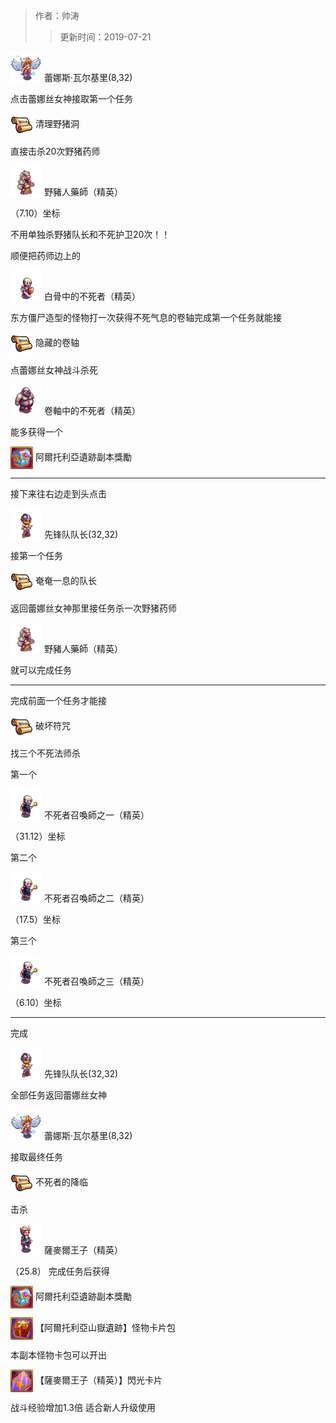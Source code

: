 > 作者：帅涛
>> 更新时间：2019-07-21


<a href="http://helper/npc/20327159"><img src="/empire/image/monster/8210.png" width="50" height="50" style="vertical-align: text-bottom;" /></a> <span>蕾娜斯·瓦尔基里(8,32)</span><br/>

点击蕾娜丝女神接取第一个任务


<a href="http://helper/task/54921"><img src="/empire/image/task/task.png" width="36" height="36" style="vertical-align: middle;" /></a> <span>清理野猪洞</span><br/>

直接击杀20次野猪药师


<a href="http://helper/monster/49244"><img src="/empire/image/monster/5074.png" width="50" height="50" style="vertical-align: text-bottom;" /></a> <span>野豬人藥師（精英）</span><br/>

（7.10）坐标

不用单独杀野猪队长和不死护卫20次！！

顺便把药师边上的


<a href="http://helper/monster/49222"><img src="/empire/image/monster/5005.png" width="50" height="50" style="vertical-align: text-bottom;" /></a> <span>白骨中的不死者（精英）</span><br/>

东方僵尸造型的怪物打一次获得不死气息的卷轴完成第一个任务就能接


<a href="http://helper/task/54964"><img src="/empire/image/task/task.png" width="36" height="36" style="vertical-align: middle;" /></a> <span>隐藏的卷轴</span><br/>

点蕾娜丝女神战斗杀死


<a href="http://helper/monster/49243"><img src="/empire/image/monster/5057.png" width="50" height="50" style="vertical-align: text-bottom;" /></a> <span>卷軸中的不死者（精英）</span><br/>

能多获得一个


<a href="http://helper/item/29181"><img src="/empire/image/item/198_4.png" width="36" height="36" style="vertical-align: middle;" /></a> <span>阿爾托利亞遺跡副本獎勵</span><br/>

------

接下来往右边走到头点击


<a href="http://helper/npc/20327156"><img src="/empire/image/monster/8207.png" width="50" height="50" style="vertical-align: text-bottom;" /></a> <span>先锋队队长(32,32)</span><br/>

接第一个任务


<a href="http://helper/task/54923"><img src="/empire/image/task/task.png" width="36" height="36" style="vertical-align: middle;" /></a> <span>奄奄一息的队长</span><br/>

返回蕾娜丝女神那里接任务杀一次野猪药师


<a href="http://helper/monster/49244"><img src="/empire/image/monster/5074.png" width="50" height="50" style="vertical-align: text-bottom;" /></a> <span>野豬人藥師（精英）</span><br/>

就可以完成任务

------

完成前面一个任务才能接


<a href="http://helper/task/54920"><img src="/empire/image/task/task.png" width="36" height="36" style="vertical-align: middle;" /></a> <span>破坏符咒</span><br/>

找三个不死法师杀

第一个


<a href="http://helper/monster/49245"><img src="/empire/image/monster/5071.png" width="50" height="50" style="vertical-align: text-bottom;" /></a> <span>不死者召喚師之一（精英）</span><br/>

（31.12）坐标

第二个


<a href="http://helper/monster/49240"><img src="/empire/image/monster/5071.png" width="50" height="50" style="vertical-align: text-bottom;" /></a> <span>不死者召喚師之二（精英）</span><br/>

（17.5）坐标

第三个


<a href="http://helper/monster/49241"><img src="/empire/image/monster/5071.png" width="50" height="50" style="vertical-align: text-bottom;" /></a> <span>不死者召喚師之三（精英）</span><br/>

（6.10）坐标

------

完成


<a href="http://helper/npc/20327156"><img src="/empire/image/monster/8207.png" width="50" height="50" style="vertical-align: text-bottom;" /></a> <span>先锋队队长(32,32)</span><br/>

全部任务返回蕾娜丝女神 


<a href="http://helper/npc/20327159"><img src="/empire/image/monster/8210.png" width="50" height="50" style="vertical-align: text-bottom;" /></a> <span>蕾娜斯·瓦尔基里(8,32)</span><br/>

接取最终任务


<a href="http://helper/task/54967"><img src="/empire/image/task/task.png" width="36" height="36" style="vertical-align: middle;" /></a> <span>不死者的降临</span><br/>

击杀


<a href="http://helper/monster/49242"><img src="/empire/image/monster/5055.png" width="50" height="50" style="vertical-align: text-bottom;" /></a> <span>薩麥爾王子（精英）</span><br/>

（25.8） 完成任务后获得


<a href="http://helper/item/29181"><img src="/empire/image/item/198_4.png" width="36" height="36" style="vertical-align: middle;" /></a> <span>阿爾托利亞遺跡副本獎勵</span><br/>


<a href="http://helper/item/1190"><img src="/empire/image/item/196_3.png" width="36" height="36" style="vertical-align: middle;" /></a> <span>【阿爾托利亞山嶽遺跡】怪物卡片包</span><br/>

本副本怪物卡包可以开出


<a href="http://helper/item/2250"><img src="/empire/image/item/265_4.png" width="36" height="36" style="vertical-align: middle;" /></a> <span>【薩麥爾王子（精英）】閃光卡片</span><br/>

战斗经验增加1.3倍 适合新人升级使用

<div id="gitalk-container"></div>
<link rel="stylesheet" href="https://unpkg.com/gitalk/dist/gitalk.css">
<script src="https://unpkg.com/gitalk@latest/dist/gitalk.min.js"></script> 
<script src="/empire/js/library.js"></script> 
<script type="text/javascript">setTitle("阿尔托利亚遗迹");</script>
        